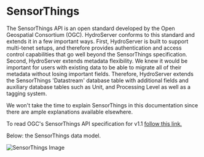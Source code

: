 # SensorThings

The SensorThings API is an open standard developed by the Open Geospatial Consortium (OGC). HydroServer conforms to this standard and extends it in a few important ways. First, HydroServer is built to support multi-tenet setups, and therefore provides authentication and access control capabilities that go well beyond the SensorThings specification. Second, HydroServer extends metadata flexibility. We knew it would be important for users with existing data to be able to migrate all of their metadata without losing important fields. Therefore, HydroServer extends the SensorThings 'Datastream' database table with additional fields and auxiliary database tables such as Unit, and Processing Level as well as a tagging system.

We won't take the time to explain SensorThings in this documentation since there are ample explanations available elsewhere.

To read OGC's SensorThings API specification for v1.1 [follow this link.](https://docs.ogc.org/is/18-088/18-088.html)

Below: the SensorThings data model.

<img src="/sensorThings-min.png" alt="SensorThings Image" class="img-white-bg">
